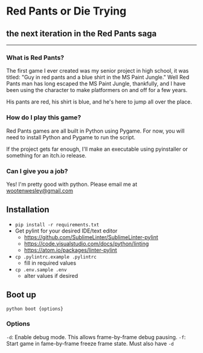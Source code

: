 # Red Pants or Die Trying

## the next iteration in the Red Pants saga

----------------

### What is Red Pants?

The first game I ever created was my senior project in high school, it was titled:
"Guy in red pants and a blue shirt in the MS Paint Jungle."
Well Red Pants man has long escaped the MS Paint Jungle, thankfully, and I have been using the character to make platformers on and off for a few years.

His pants are red, his shirt is blue, and he's here to jump all over the place.

### How do I play this game?

Red Pants games are all built in Python using Pygame. For now, you will need to install Python and Pygame to run the script.

If the project gets far enough, I'll make an executable using pyinstaller or something for an itch.io release.

### Can I give you a job?

Yes! I'm pretty good with python. Please email me at wootenwesley@gmail.com

## Installation
- `pip install -r requirements.txt`
- Get pylint for your desired IDE/text editor
	- https://github.com/SublimeLinter/SublimeLinter-pylint
	- https://code.visualstudio.com/docs/python/linting
	- https://atom.io/packages/linter-pylint
- `cp .pylintrc.example .pylintrc`
	- fill in required values
- `cp .env.sample .env`
	- alter values if desired

## Boot up
`python boot {options}`

### Options
`-d`: Enable debug mode. This allows frame-by-frame debug pausing.
`-f`: Start game in fame-by-frame freeze frame state. Must also have `-d`